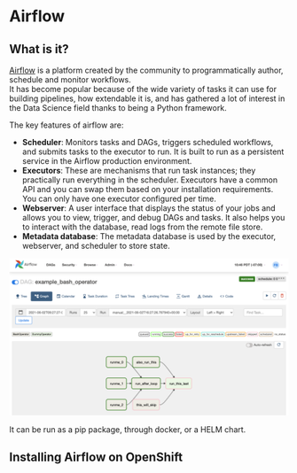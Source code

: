 # Airflow

## What is it?
[Airflow](https://airflow.apache.org/) is a platform created by the community to programmatically author, schedule and monitor workflows.  
It has become popular because of the wide variety of tasks it can use for building pipelines, how extendable it is, and has gathered a lot of interest in the Data Science field thanks to being a Python framework.

The key features of airflow are:

- **Scheduler**: Monitors tasks and DAGs, triggers scheduled workflows, and submits tasks to the executor to run. It is built to run as a persistent service in the Airflow production environment.
- **Executors**: These are mechanisms that run task instances; they practically run everything in the scheduler. Executors have a common API and you can swap them based on your installation requirements. You can only have one executor configured per time.
- **Webserver**: A user interface that displays the status of your jobs and allows you to view, trigger, and debug DAGs and tasks. It also helps you to interact with the database, read logs from the remote file store.
- **Metadata database**: The metadata database is used by the executor, webserver, and scheduler to store state.

![graph](img/graph.png)

It can be run as a pip package, through docker, or a HELM chart.

## Installing Airflow on OpenShift
